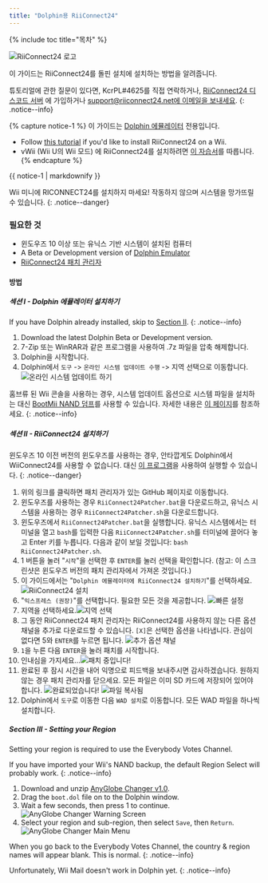 ```yaml
---
title: "Dolphin용 RiiConnect24"
---
```


{% include toc title="목차" %}

![RiiConnect24 로고](/images/WiiRC24Logo.jpg)

이 가이드는 RiiConnect24를 돌핀 설치에 설치하는 방법을 알려줍니다.

튜토리얼에 관한 질문이 있다면, KcrPL#4625를 직접 연락하거나, [RiiConnect24 디스코드 서버](https://discord.gg/rc24) 에 가입하거나 [support@riiconnect24.net에 이메일을 보내세요](mailto:support@riiconnect24.net).
{: .notice--info}

{% capture notice-1 %}
이 가이드는 [Dolphin 에뮬레이터](https://dolphin-emu.org) 전용입니다.

- Follow [this tutorial](riiconnect24) if you'd like to install RiiConnect24 on a Wii.
- vWii (Wii U의 Wii 모드) 에 RiiConnect24를 설치하려면 [이 자습서](riiconnect24-vwii)를 따릅니다.
{% endcapture %}

<div class="notice--warning">{{ notice-1 | markdownify }}</div>

Wii 미니에 RICONNECT24를 설치하지 마세요! 작동하지 않으며 시스템을 망가뜨릴 수 있습니다.
{: .notice--danger}

### 필요한 것

* 윈도우즈 10 이상 또는 유닉스 기반 시스템이 설치된 컴퓨터
* A Beta or Development version of [Dolphin Emulator](https://dolphin-emu.org/download/)
* [RiiConnect24 패치 관리자](https://github.com/RiiConnect24/RiiConnect24-Patcher/releases)

#### 방법

##### 섹션 I - Dolphin 에뮬레이터 설치하기

If you have Dolphin already installed, skip to [Section II](#section-ii---installing-riiconnect24).
{: .notice--info}

1. Download the latest Dolphin Beta or Development version.
2. 7-Zip 또는 WinRAR과 같은 프로그램을 사용하여 .7z 파일을 압축 해제합니다.
3. Dolphin을 시작합니다.
4. Dolphin에서 `도구` -> `온라인 시스템 업데이트 수행` -> 지역 선택으로 이동합니다. ![온라인 시스템 업데이트 하기](/images/Dolphin_RC24/1.jpg)

홈브류 된 Wii 콘솔을 사용하는 경우, 시스템 업데이트 옵션으로 시스템 파일을 설치하는 대신 [BootMii NAND 덤프](bootmii)를 사용할 수 있습니다. 자세한 내용은 [이 페이지](https://wiki.dolphin-emu.org/index.php?title=NAND_Usage_Guide)를 참조하세요.
{: .notice--info}

##### 섹션 II - RiiConnect24 설치하기

윈도우즈 10 이전 버전의 윈도우즈를 사용하는 경우, 안타깝게도 Dolphin에서 WiiConnect24를 사용할 수 없습니다. 대신 [이 프로그램](https://github.com/RiiConnect24/.VFF-File-Downloader-for-Dolphin)을 사용하여 실행할 수 있습니다.
{: .notice--danger}

1. 위의 링크를 클릭하면 패치 관리자가 있는 GitHub 페이지로 이동합니다.
2. 윈도우즈를 사용하는 경우 `RiiConnect24Patcher.bat`을 다운로드하고, 유닉스 시스템을 사용하는 경우 `RiiConnect24Patcher.sh`을 다운로드합니다.
3. 윈도우즈에서 `RiiConnect24Patcher.bat`을 실행합니다. 유닉스 시스템에서는 터미널을 열고 `bash`를 입력한 다음 `RiiConnect24Patcher.sh`를 터미널에 끌어다 놓고 Enter 키를 누릅니다. 다음과 같이 보일 것입니다: `bash RiiConnect24Patcher.sh`.
4. 1 버튼을 눌러 "`시작`"을 선택한 후 `ENTER`를 눌러 선택을 확인합니다. (참고: 이 스크린샷은 윈도우즈 버전의 패치 관리자에서 가져온 것입니다.)
5. 이 가이드에서는 "`Dolphin 에뮬레이터에 RiiConnect24 설치하기`"를 선택하세요. ![RiiConnect24 설치](/images/RC24_Patcher/3.JPG)
6. "`익스프레스 (권장)`"를 선택합니다. 필요한 모든 것을 제공합니다. ![빠른 설정](/images/RC24_Patcher/4.JPG)
7. 지역을 선택하세요.![지역 선택](/images/RC24_Patcher/5.JPG)
8. 그 동안 RiiConnect24 패치 관리자는 RiiConnect24를 사용하지 않는 다른 옵션 채널을 추가로 다운로드할 수 있습니다. `[X]`은 선택한 옵션을 나타냅니다. 관심이 없다면 5와 `ENTER`를 누르면 됩니다. ![추가 옵션 채널](/images/RC24_Patcher/6.JPG)
9. `1`을 누른 다음 `ENTER`을 눌러 패치를 시작합니다.
10. 인내심을 가지세요...![패치 중입니다!](/images/RC24_Patcher/9.JPG)
11. 완료된 후 잠시 시간을 내어 익명으로 피드백을 보내주시면 감사하겠습니다.  원하지 않는 경우 패치 관리자를 닫으세요. 모든 파일은 이미 SD 카드에 저장되어 있어야 합니다. ![완료되었습니다!](/images/RC24_Patcher/10.JPG) ![파일 복사됨](/images/RC24_Patcher/11.PNG)
12. Dolphin에서 `도구`로 이동한 다음 `WAD 설치`로 이동합니다. 모든 WAD 파일을 하나씩 설치합니다.

##### Section III - Setting your Region

Setting your region is required to use the Everybody Votes Channel.

If you have imported your Wii's NAND backup, the default Region Select will probably work.
{: .notice--info}

1. Download and unzip [AnyGlobe Changer v1.0](https://github.com/fishguy6564/AnyGlobe-Changer/releases/download/1.0/AnyGlobe.Changer.zip).
1. Drag the `boot.dol` file on to the Dolphin window.
1. Wait a few seconds, then press 1 to continue. ![AnyGlobe Changer Warning Screen](/images/Dolphin_RC24/anyglobe-warning.png)
1. Select your region and sub-region, then select `Save`, then `Return`. ![AnyGlobe Changer Main Menu](/images/Dolphin_RC24/anyglobe-save.png)

When you go back to the Everybody Votes Channel, the country & region names will appear blank. This is normal.
{: .notice--info}

Unfortunately, Wii Mail doesn't work in Dolphin yet.
{: .notice--info}
